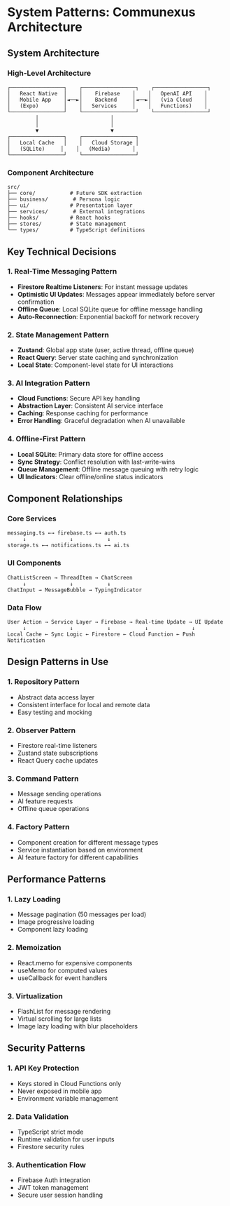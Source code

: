 # System Patterns: Communexus Architecture

## System Architecture

### High-Level Architecture

```
┌─────────────────┐    ┌─────────────────┐    ┌─────────────────┐
│   React Native  │    │    Firebase    │    │   OpenAI API    │
│   Mobile App    │◄──►│    Backend     │◄──►│   (via Cloud    │
│   (Expo)        │    │   Services     │    │   Functions)    │
└─────────────────┘    └─────────────────┘    └─────────────────┘
         │                       │
         │                       │
         ▼                       ▼
┌─────────────────┐    ┌─────────────────┐
│   Local Cache   │    │   Cloud Storage │
│   (SQLite)     │    │   (Media)       │
└─────────────────┘    └─────────────────┘
```

### Component Architecture

```
src/
├── core/           # Future SDK extraction
├── business/        # Persona logic
├── ui/             # Presentation layer
├── services/        # External integrations
├── hooks/          # React hooks
├── stores/         # State management
└── types/          # TypeScript definitions
```

## Key Technical Decisions

### 1. Real-Time Messaging Pattern

- **Firestore Realtime Listeners**: For instant message updates
- **Optimistic UI Updates**: Messages appear immediately before server confirmation
- **Offline Queue**: Local SQLite queue for offline message handling
- **Auto-Reconnection**: Exponential backoff for network recovery

### 2. State Management Pattern

- **Zustand**: Global app state (user, active thread, offline queue)
- **React Query**: Server state caching and synchronization
- **Local State**: Component-level state for UI interactions

### 3. AI Integration Pattern

- **Cloud Functions**: Secure API key handling
- **Abstraction Layer**: Consistent AI service interface
- **Caching**: Response caching for performance
- **Error Handling**: Graceful degradation when AI unavailable

### 4. Offline-First Pattern

- **Local SQLite**: Primary data store for offline access
- **Sync Strategy**: Conflict resolution with last-write-wins
- **Queue Management**: Offline message queuing with retry logic
- **UI Indicators**: Clear offline/online status indicators

## Component Relationships

### Core Services

```
messaging.ts ←→ firebase.ts ←→ auth.ts
     ↓              ↓           ↓
storage.ts ←→ notifications.ts ←→ ai.ts
```

### UI Components

```
ChatListScreen → ThreadItem → ChatScreen
     ↓              ↓           ↓
ChatInput → MessageBubble → TypingIndicator
```

### Data Flow

```
User Action → Service Layer → Firebase → Real-time Update → UI Update
     ↓              ↓           ↓           ↓              ↓
Local Cache ← Sync Logic ← Firestore ← Cloud Function ← Push Notification
```

## Design Patterns in Use

### 1. Repository Pattern

- Abstract data access layer
- Consistent interface for local and remote data
- Easy testing and mocking

### 2. Observer Pattern

- Firestore real-time listeners
- Zustand state subscriptions
- React Query cache updates

### 3. Command Pattern

- Message sending operations
- AI feature requests
- Offline queue operations

### 4. Factory Pattern

- Component creation for different message types
- Service instantiation based on environment
- AI feature factory for different capabilities

## Performance Patterns

### 1. Lazy Loading

- Message pagination (50 messages per load)
- Image progressive loading
- Component lazy loading

### 2. Memoization

- React.memo for expensive components
- useMemo for computed values
- useCallback for event handlers

### 3. Virtualization

- FlashList for message rendering
- Virtual scrolling for large lists
- Image lazy loading with blur placeholders

## Security Patterns

### 1. API Key Protection

- Keys stored in Cloud Functions only
- Never exposed in mobile app
- Environment variable management

### 2. Data Validation

- TypeScript strict mode
- Runtime validation for user inputs
- Firestore security rules

### 3. Authentication Flow

- Firebase Auth integration
- JWT token management
- Secure user session handling
